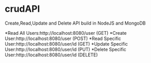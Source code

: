 # crudAPI

Create,Read,Update and Delete API build in NodeJS and MongoDB

*Read All Users:http://localhost:8080/user (GET)
*Create User:http://localhost:8080/user (POST)
*Read Specific User:http://localhost:8080/user/id (GET)
*Update Specific User:http://localhost:8080/user/id (PUT)
*Delete Specific User:http://localhost:8080/user/id (DELETE)
